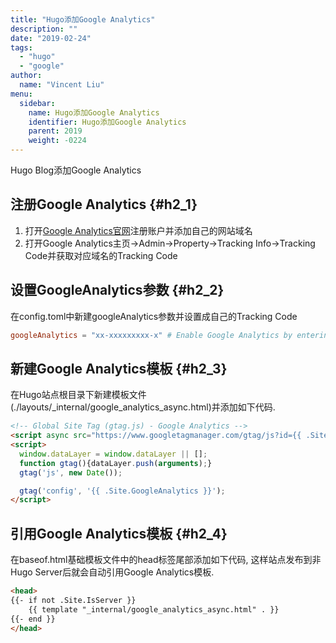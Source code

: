 ```yaml
---
title: "Hugo添加Google Analytics"
description: ""
date: "2019-02-24"
tags:
  - "hugo"
  - "google"
author:
  name: "Vincent Liu"
menu:
  sidebar:
    name: Hugo添加Google Analytics
    identifier: Hugo添加Google Analytics
    parent: 2019
    weight: -0224
---
```


Hugo Blog添加Google Analytics
<!--more-->

## 注册Google Analytics {#h2_1}
1. 打开[Google Analytics官网](https://analytics.google.com/analytics/web/)注册账户并添加自己的网站域名
2. 打开Google Analytics主页->Admin->Property->Tracking Info->Tracking Code并获取对应域名的Tracking Code

## 设置GoogleAnalytics参数 {#h2_2}
在config.toml中新建googleAnalytics参数并设置成自己的Tracking Code

```toml
googleAnalytics = "xx-xxxxxxxxx-x" # Enable Google Analytics by entering your tracking id
```

## 新建Google Analytics模板 {#h2_3}
在Hugo站点根目录下新建模板文件(./layouts/_internal/google_analytics_async.html)并添加如下代码.

```html
<!-- Global Site Tag (gtag.js) - Google Analytics -->
<script async src="https://www.googletagmanager.com/gtag/js?id={{ .Site.GoogleAnalytics }}"></script>
<script>
  window.dataLayer = window.dataLayer || [];
  function gtag(){dataLayer.push(arguments);}
  gtag('js', new Date());

  gtag('config', '{{ .Site.GoogleAnalytics }}');
</script>
```

## 引用Google Analytics模板 {#h2_4}
在baseof.html基础模板文件中的head标签尾部添加如下代码, 这样站点发布到非Hugo Server后就会自动引用Google Analytics模板.
```html
<head>
{{- if not .Site.IsServer }}
	{{ template "_internal/google_analytics_async.html" . }}
{{- end }}
</head>
```
